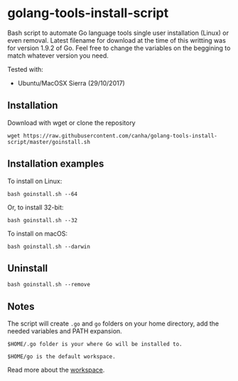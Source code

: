 # golang-tools-install-script

Bash script to automate Go language tools single user installation (Linux) or even removal.
Latest filename for download at the time of this writting was for version 1.9.2 of Go. Feel free to change the variables on the beggining to match whatever version you need.

Tested with:

* Ubuntu/MacOSX Sierra (29/10/2017)

## Installation

Download with wget or clone the repository

```shell
wget https://raw.githubusercontent.com/canha/golang-tools-install-script/master/goinstall.sh
```

## Installation examples

To install on Linux:
```shell
bash goinstall.sh --64
```

  Or, to install 32-bit:

```shell
bash goinstall.sh --32
```

To install on macOS:

```shell
bash goinstall.sh --darwin
```

## Uninstall

```shell
bash goinstall.sh --remove
```

## Notes

The script will create `.go` and `go` folders on your home directory, add the needed variables and PATH expansion.

`$HOME/.go folder is your where Go will be installed to.`

`$HOME/go is the default workspace.`

Read more about the [workspace](http://golang.org/doc/code.html).
